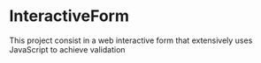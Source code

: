 # InteractiveForm
This project consist in a web interactive form that extensively uses JavaScript to achieve validation 
